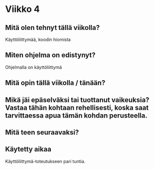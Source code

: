 # Viikko 4

## Mitä olen tehnyt tällä viikolla?

Käyttöliittymää, koodin hiomista

## Miten ohjelma on edistynyt?

Ohjelmalla on käyttöliittymä

## Mitä opin tällä viikolla / tänään?



## Mikä jäi epäselväksi tai tuottanut vaikeuksia? Vastaa tähän kohtaan rehellisesti, koska saat tarvittaessa apua tämän kohdan perusteella.


## Mitä teen seuraavaksi?


## Käytetty aikaa

Käyttöliittymä-toteutukseen pari tuntia.
